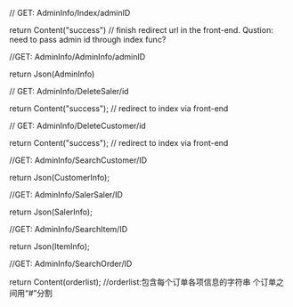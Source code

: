 // GET: AdminInfo/Index/adminID

return Content("success") // finish redirect url in the front-end. Qustion: need to pass admin id through index func? 

//GET: AdminInfo/AdminInfo/adminID

return Json(AdminInfo)


// GET: AdminInfo/DeleteSaler/id 

return Content("success"); // redirect to index via front-end 



// GET: AdminInfo/DeleteCustomer/id

return Content("success"); // redirect to index via front-end 



//GET: AdminInfo/SearchCustomer/ID

return Json(CustomerInfo);



//GET: AdminInfo/SalerSaler/ID

return Json(SalerInfo);



//GET: AdminInfo/SearchItem/ID

return Json(ItemInfo);



//GET: AdminInfo/SearchOrder/ID

return Content(orderlist); //orderlist:包含每个订单各项信息的字符串 个订单之间用“#”分割
